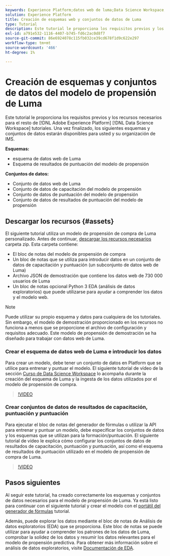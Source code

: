 ```yaml
---
keywords: Experience Platform;datos web de luma;Data Science Workspace;temas populares;fórmulas;datos de demostración;datos web de demostración;datos de luma
solution: Experience Platform
title: Creación de esquemas web y conjuntos de datos de Luma
type: Tutorial
description: Este tutorial le proporciona los requisitos previos y los recursos necesarios para el modelo de propensión de demostración de Luma.
exl-id: a791e532-1116-4407-b745-fd6c2ac0d8f7
source-git-commit: 86e6924078c115fb032ce39cd678f1d9c622e297
workflow-type: tm+mt
source-wordcount: '466'
ht-degree: 1%

---
```


# Creación de esquemas y conjuntos de datos del modelo de propensión de Luma

Este tutorial le proporciona los requisitos previos y los recursos necesarios para el resto de [!DNL Adobe Experience Platform] [!DNL Data Science Workspace] tutoriales. Una vez finalizado, los siguientes esquemas y conjuntos de datos estarán disponibles para usted y su organización de IMS.

**Esquemas:**

- esquema de datos web de Luma
- Esquema de resultados de puntuación del modelo de propensión

**Conjuntos de datos:**

- Conjunto de datos web de Luma
- Conjunto de datos de capacitación del modelo de propensión
- Conjunto de datos de puntuación del modelo de propensión
- Conjunto de datos de resultados de puntuación del modelo de propensión

## Descargar los recursos {#assets}

El siguiente tutorial utiliza un modelo de propensión de compra de Luma personalizado. Antes de continuar, [descargar los recursos necesarios](https://experienceleague.adobe.com/docs/platform-learn/assets/DSW-course-sample-assets.zip?lang=en) carpeta zip. Esta carpeta contiene:

- El bloc de notas del modelo de propensión de compra
- Un bloc de notas que se utiliza para introducir datos en un conjunto de datos de capacitación y puntuación (un subconjunto de datos web de Luma)
- Archivo JSON de demostración que contiene los datos web de 730 000 usuarios de Luma
- Un bloc de notas opcional Python 3 EDA (análisis de datos exploratorios) que puede utilizarse para ayudar a comprender los datos y el modelo web.

>[!NOTE]
>
> Puede utilizar su propio esquema y datos para cualquiera de los tutoriales. Sin embargo, el modelo de demostración proporcionado en los recursos no funciona a menos que se proporcione el archivo de configuración y requisitos adecuado. Este modelo de propensión de demostración se ha diseñado para trabajar con datos web de Luma.

### Crear el esquema de datos web de Luma e introducir los datos

Para crear un modelo, debe tener un conjunto de datos en Platform que se utilice para entrenar y puntuar el modelo. El siguiente tutorial de vídeo de la sección [Curso de Data Science Workspace](https://experienceleague.adobe.com/?recommended=ExperiencePlatform-U-1-2021.1.dsw) lo acompaña durante la creación del esquema de Luma y la ingesta de los datos utilizados por el modelo de propensión de compra.

>[!VIDEO](https://video.tv.adobe.com/v/333312)

### Crear conjuntos de datos de resultados de capacitación, puntuación y puntuación

Para ejecutar el bloc de notas del generador de fórmulas o utilizar la API para entrenar y puntuar un modelo, debe especificar los conjuntos de datos y los esquemas que se utilizan para la formación/puntuación. El siguiente tutorial de vídeo le explica cómo configurar los conjuntos de datos de resultados de capacitación, puntuación y puntuación, así como el esquema de resultados de puntuación utilizado en el modelo de propensión de compra de Luma.

>[!VIDEO](https://video.tv.adobe.com/v/333426)

## Pasos siguientes

Al seguir este tutorial, ha creado correctamente los esquemas y conjuntos de datos necesarios para el modelo de propensión de Luma. Ya está listo para continuar con el siguiente tutorial y crear el modelo con el [portátil del generador de fórmulas](../jupyterlab/create-a-model.md) tutorial.

Además, puede explorar los datos mediante el bloc de notas de Análisis de datos exploratorios (EDA) que se proporciona. Este bloc de notas se puede utilizar para ayudar a comprender los patrones de los datos de Luma, comprobar la solidez de los datos y resumir los datos relevantes para el modelo de propensión predictiva. Para obtener más información sobre el análisis de datos exploratorios, visite [Documentación de EDA](../jupyterlab/eda-notebook.md).
